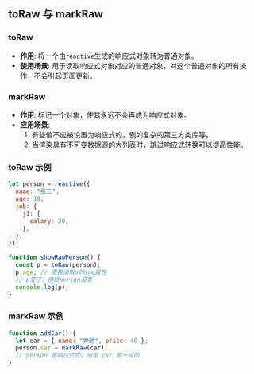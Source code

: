 ## toRaw 与 markRaw

### toRaw

- **作用**: 将一个由`reactive`生成的响应式对象转为普通对象。
- **使用场景**: 用于读取响应式对象对应的普通对象，对这个普通对象的所有操作，不会引起页面更新。

### markRaw

- **作用**: 标记一个对象，使其永远不会再成为响应式对象。
- **应用场景**:
  1. 有些值不应被设置为响应式的，例如复杂的第三方类库等。
  2. 当渲染具有不可变数据源的大列表时，跳过响应式转换可以提高性能。

### toRaw 示例

```javascript
let person = reactive({
  name: "张三",
  age: 18,
  job: {
    j1: {
      salary: 20,
    },
  },
});

function showRawPerson() {
  const p = toRaw(person);
  p.age; // 直接读取p的age属性
  // p变了，但是person没变
  console.log(p);
}
```

### markRaw 示例

```javascript
function addCar() {
  let car = { name: "奔驰", price: 40 };
  person.car = markRaw(car);
  // person 是响应式的，但是 car 是不变的
}
```

